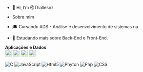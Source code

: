 - 👋 Hi, I’m @Thallesnz

- Sobre mim
- 🎓 Cursando ADS - Análise e desenvolvimento de sistemas na  
- 🔭 Estudando mais sobre Back-End e Front-End.

**Aplicações e Dados**<br>
<img src="https://img.shields.io/badge/-Java-333333?style=flat-square&logo=java&logoColor=white" height="22"/>
<img src="https://img.shields.io/badge/-C-333333?style=flat-square&logo=C%2B%2B&logoColor=white" height="22"/>
<img src="https://img.shields.io/badge/-Java&nbsp;Script-333333?style=flat-square&logo=HTML5&logoColor=white" height="22"/>
<img src="https://img.shields.io/badge/-HTML5-333333?style=flat-square&logo=HTML5&logoColor=white" height="22"/>

![C](https://img.shields.io/badge/-C-333333?style=flat&logo=C%2B%2B&logoColor=00599C)
![JavaScript](https://img.shields.io/badge/-JavaScript-333333?style=flat&logo=javascript)
![Html5](https://img.shields.io/badge/-HTML5-333333?style=flat&logo=HTML5)
![Phyton](https://img.shields.io/badge/-Python-333333?style=flat&logo=python)
![Php](https://img.shields.io/badge/-PHP-333333?style=flat&logo=php)
![CSS](https://img.shields.io/badge/-CSS-333333?style=flat&logo=CSS3&logoColor=1572B6)
